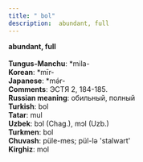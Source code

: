 ```yaml
---
title: " bol"
description:  abundant, full
---
```

<p data-pagefind-weight="0.5">
<strong> abundant, full</strong><br><br>
<strong>Tungus-Manchu</strong>:  *mila-<br>
<strong>Korean</strong>:  *mīr-<br>
<strong>Japanese</strong>:  *mǝ́r-<br>
<strong>Comments</strong>:  ЭСТЯ 2, 184-185.<br>
<strong>Russian meaning</strong>:  обильный, полный<br>
<strong>Turkish</strong>:  bol<br>
<strong>Tatar</strong>:  mul<br>
<strong>Uzbek</strong>:  bɔl (Chag.), mɔl (Uzb.)<br>
<strong>Turkmen</strong>:  bol<br>
<strong>Chuvash</strong>:  püle-mes; pül-lǝ 'stalwart'<br>
<strong>Kirghiz</strong>:  mol<br>

</p>
